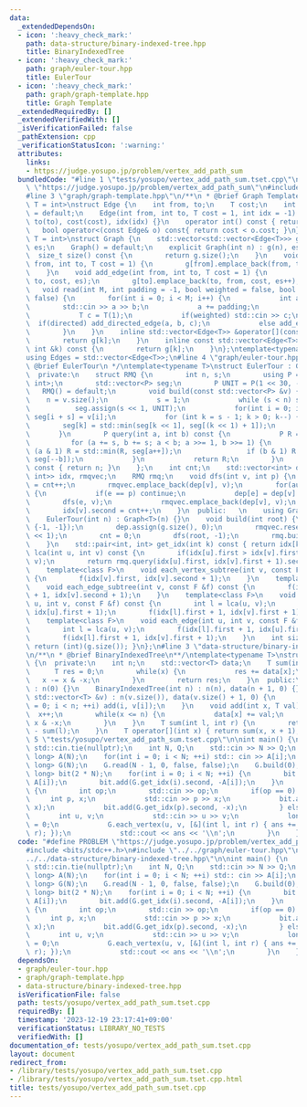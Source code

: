 ```yaml
---
data:
  _extendedDependsOn:
  - icon: ':heavy_check_mark:'
    path: data-structure/binary-indexed-tree.hpp
    title: BinaryIndexedTree
  - icon: ':heavy_check_mark:'
    path: graph/euler-tour.hpp
    title: EulerTour
  - icon: ':heavy_check_mark:'
    path: graph/graph-template.hpp
    title: Graph Template
  _extendedRequiredBy: []
  _extendedVerifiedWith: []
  _isVerificationFailed: false
  _pathExtension: cpp
  _verificationStatusIcon: ':warning:'
  attributes:
    links:
    - https://judge.yosupo.jp/problem/vertex_add_path_sum
  bundledCode: "#line 1 \"tests/yosupo/vertex_add_path_sum.tset.cpp\"\n#define PROBLEM\
    \ \"https://judge.yosupo.jp/problem/vertex_add_path_sum\"\n#include <bits/stdc++.h>\n\
    #line 3 \"graph/graph-template.hpp\"\n/**\n * @brief Graph Template\n */\ntemplate<typename\
    \ T = int>\nstruct Edge {\n    int from, to;\n    T cost;\n    int idx;\n    Edge()\
    \ = default;\n    Edge(int from, int to, T cost = 1, int idx = -1) : from(from),\
    \ to(to), cost(cost), idx(idx) {}\n    operator int() const { return to; }\n \
    \   bool operator<(const Edge& o) const{ return cost < o.cost; }\n};\ntemplate<typename\
    \ T = int>\nstruct Graph {\n    std::vector<std::vector<Edge<T>>> g;\n    int\
    \ es;\n    Graph() = default;\n    explicit Graph(int n) : g(n), es(0) {}\n  \
    \  size_t size() const {\n        return g.size();\n    }\n    void add_directed_edge(int\
    \ from, int to, T cost = 1) {\n        g[from].emplace_back(from, to, cost, es++);\n\
    \    }\n    void add_edge(int from, int to, T cost = 1) {\n        g[from].emplace_back(from,\
    \ to, cost, es);\n        g[to].emplace_back(to, from, cost, es++);\n    }\n \
    \   void read(int M, int padding = -1, bool weighted = false, bool directed =\
    \ false) {\n        for(int i = 0; i < M; i++) {\n            int a, b;\n    \
    \        std::cin >> a >> b;\n            a += padding;\n            b += padding;\n\
    \            T c = T(1);\n            if(weighted) std::cin >> c;\n          \
    \  if(directed) add_directed_edge(a, b, c);\n            else add_edge(a, b, c);\n\
    \        }\n    }\n    inline std::vector<Edge<T>> &operator[](const int &k) {\n\
    \        return g[k];\n    }\n    inline const std::vector<Edge<T>> &operator[](const\
    \ int &k) const {\n        return g[k];\n    }\n};\ntemplate<typename T = int>\n\
    using Edges = std::vector<Edge<T>>;\n#line 4 \"graph/euler-tour.hpp\"\n/**\n *\
    \ @brief EulerTour\n */\ntemplate<typename T>\nstruct EulerTour : Graph<T> {\n\
    \  private:\n    struct RMQ {\n        int n, s;\n        using P = std::pair<int,\
    \ int>;\n        std::vector<P> seg;\n        P UNIT = P(1 << 30, -1);\n     \
    \   RMQ() = default;\n        void build(const std::vector<P> &v) {\n        \
    \    n = v.size();\n            s = 1;\n            while (s < n) s <<= 1;\n \
    \           seg.assign(s << 1, UNIT);\n            for(int i = 0; i < n; i++)\
    \ seg[i + s] = v[i];\n            for (int k = s - 1; k > 0; k--) {\n        \
    \        seg[k] = std::min(seg[k << 1], seg[(k << 1) + 1]);\n            }\n \
    \       }\n        P query(int a, int b) const {\n            P R = UNIT;\n  \
    \          for (a += s, b += s; a < b; a >>= 1, b >>= 1) {\n                if\
    \ (a & 1) R = std::min(R, seg[a++]);\n                if (b & 1) R = std::min(R,\
    \ seg[--b]);\n            }\n            return R;\n        }\n        int size()\
    \ const { return n; }\n    };\n    int cnt;\n    std::vector<int> dep;\n    std::vector<std::pair<int,\
    \ int>> idx, rmqvec;\n    RMQ rmq;\n    void dfs(int v, int p) {\n        idx[v].first\
    \ = cnt++;\n        rmqvec.emplace_back(dep[v], v);\n        for(auto &e : g[v])\
    \ {\n            if(e == p) continue;\n            dep[e] = dep[v] + 1;\n    \
    \        dfs(e, v);\n            rmqvec.emplace_back(dep[v], v);\n        }\n\
    \        idx[v].second = cnt++;\n    }\n  public:   \n    using Graph<T>::g;\n\
    \    EulerTour(int n) : Graph<T>(n) {}\n    void build(int root) {\n        idx.assign(g.size(),\
    \ {-1, -1});\n        dep.assign(g.size(), 0);\n        rmqvec.reserve((int)g.size()\
    \ << 1);\n        cnt = 0;\n        dfs(root, -1);\n        rmq.build(rmqvec);\n\
    \    }\n    std::pair<int, int> get_idx(int k) const { return idx[k]; }\n    int\
    \ lca(int u, int v) const {\n        if(idx[u].first > idx[v].first) std::swap(u,\
    \ v);\n        return rmq.query(idx[u].first, idx[v].first + 1).second;\n    }\n\
    \    template<class F>\n    void each_vertex_subtree(int v, const F &f) const\
    \ {\n        f(idx[v].first, idx[v].second + 1);\n    }\n    template<class F>\n\
    \    void each_edge_subtree(int v, const F &f) const {\n        f(idx[v].first\
    \ + 1, idx[v].second + 1);\n    }\n    template<class F>\n    void each_vertex(int\
    \ u, int v, const F &f) const {\n        int l = lca(u, v);\n        f(idx[l].first,\
    \ idx[u].first + 1);\n        f(idx[l].first + 1, idx[v].first + 1);\n    }\n\
    \    template<class F>\n    void each_edge(int u, int v, const F &f) const {\n\
    \        int l = lca(u, v);\n        f(idx[l].first + 1, idx[u].first + 1);\n\
    \        f(idx[l].first + 1, idx[v].first + 1);\n    }\n    int size() const {\
    \ return (int)(g.size()); }\n};\n#line 3 \"data-structure/binary-indexed-tree.hpp\"\
    \n/**\n * @brief BinaryIndexedTree\n**/\ntemplate<typename T>\nstruct BinaryIndexedTree\
    \ {\n  private:\n    int n;\n    std::vector<T> data;\n    T sum(int x) {\n  \
    \      T res = 0;\n        while(x) {\n            res += data[x];\n         \
    \   x -= x & -x;\n        }\n        return res;\n    }\n  public:\n    BinaryIndexedTree()\
    \ : n(0) {}\n    BinaryIndexedTree(int n) : n(n), data(n + 1, 0) {}\n    BinaryIndexedTree(const\
    \ std::vector<T> &v) : n(v.size()), data(v.size() + 1, 0) {\n        for(int i\
    \ = 0; i < n; ++i) add(i, v[i]);\n    }\n    void add(int x, T val) {\n      \
    \  x++;\n        while(x <= n) {\n            data[x] += val;\n            x +=\
    \ x & -x;\n        }\n    }\n    T sum(int l, int r) {\n        return sum(r)\
    \ - sum(l);\n    }\n    T operator[](int x) { return sum(x, x + 1); }\n};\n#line\
    \ 5 \"tests/yosupo/vertex_add_path_sum.tset.cpp\"\n\nint main() {\n    std::ios::sync_with_stdio(false);\
    \ std::cin.tie(nullptr);\n    int N, Q;\n    std::cin >> N >> Q;\n    std::vector<long\
    \ long> A(N);\n    for(int i = 0; i < N; ++i) std:: cin >> A[i];\n    EulerTour<long\
    \ long> G(N);\n    G.read(N - 1, 0, false, false);\n    G.build(0);\n    BinaryIndexedTree<long\
    \ long> bit(2 * N);\n    for(int i = 0; i < N; ++i) {\n        bit.add(G.get_idx(i).first,\
    \ A[i]);\n        bit.add(G.get_idx(i).second, -A[i]);\n    }\n    while(Q--)\
    \ {\n        int op;\n        std::cin >> op;\n        if(op == 0) {\n       \
    \     int p, x;\n            std::cin >> p >> x;\n            bit.add(G.get_idx(p).first,\
    \ x);\n            bit.add(G.get_idx(p).second, -x);\n        } else {\n     \
    \       int u, v;\n            std::cin >> u >> v;\n            long long ans\
    \ = 0;\n            G.each_vertex(u, v, [&](int l, int r) { ans += bit.sum(l,\
    \ r); });\n            std::cout << ans << '\\n';\n        }\n    }\n}\n"
  code: "#define PROBLEM \"https://judge.yosupo.jp/problem/vertex_add_path_sum\"\n\
    #include <bits/stdc++.h>\n#include \"../../graph/euler-tour.hpp\"\n#include \"\
    ../../data-structure/binary-indexed-tree.hpp\"\n\nint main() {\n    std::ios::sync_with_stdio(false);\
    \ std::cin.tie(nullptr);\n    int N, Q;\n    std::cin >> N >> Q;\n    std::vector<long\
    \ long> A(N);\n    for(int i = 0; i < N; ++i) std:: cin >> A[i];\n    EulerTour<long\
    \ long> G(N);\n    G.read(N - 1, 0, false, false);\n    G.build(0);\n    BinaryIndexedTree<long\
    \ long> bit(2 * N);\n    for(int i = 0; i < N; ++i) {\n        bit.add(G.get_idx(i).first,\
    \ A[i]);\n        bit.add(G.get_idx(i).second, -A[i]);\n    }\n    while(Q--)\
    \ {\n        int op;\n        std::cin >> op;\n        if(op == 0) {\n       \
    \     int p, x;\n            std::cin >> p >> x;\n            bit.add(G.get_idx(p).first,\
    \ x);\n            bit.add(G.get_idx(p).second, -x);\n        } else {\n     \
    \       int u, v;\n            std::cin >> u >> v;\n            long long ans\
    \ = 0;\n            G.each_vertex(u, v, [&](int l, int r) { ans += bit.sum(l,\
    \ r); });\n            std::cout << ans << '\\n';\n        }\n    }\n}"
  dependsOn:
  - graph/euler-tour.hpp
  - graph/graph-template.hpp
  - data-structure/binary-indexed-tree.hpp
  isVerificationFile: false
  path: tests/yosupo/vertex_add_path_sum.tset.cpp
  requiredBy: []
  timestamp: '2023-12-19 23:17:41+09:00'
  verificationStatus: LIBRARY_NO_TESTS
  verifiedWith: []
documentation_of: tests/yosupo/vertex_add_path_sum.tset.cpp
layout: document
redirect_from:
- /library/tests/yosupo/vertex_add_path_sum.tset.cpp
- /library/tests/yosupo/vertex_add_path_sum.tset.cpp.html
title: tests/yosupo/vertex_add_path_sum.tset.cpp
---
```

